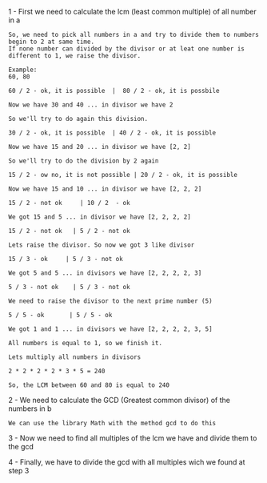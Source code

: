 1 - First we need to calculate the lcm (least common multiple) of all number in a

    So, we need to pick all numbers in a and try to divide them to numbers begin to 2 at same time. 
    If none number can divided by the divisor or at leat one number is different to 1, we raise the divisor.
    
    Example:
    60, 80
    
    60 / 2 - ok, it is possible  |  80 / 2 - ok, it is possbile
    
    Now we have 30 and 40 ... in divisor we have 2
    
    So we'll try to do again this division.
    
    30 / 2 - ok, it is possible  | 40 / 2 - ok, it is possible
    
    Now we have 15 and 20 ... in divisor we have [2, 2]
    
    So we'll try to do the division by 2 again
    
    15 / 2 - ow no, it is not possible | 20 / 2 - ok, it is possible
    
    Now we have 15 and 10 ... in divisor we have [2, 2, 2]
    
    15 / 2 - not ok     | 10 / 2  - ok
    
    We got 15 and 5 ... in divisor we have [2, 2, 2, 2]
    
    15 / 2 - not ok   | 5 / 2 - not ok
    
    Lets raise the divisor. So now we got 3 like divisor
    
    15 / 3 - ok     | 5 / 3 - not ok
    
    We got 5 and 5 ... in divisors we have [2, 2, 2, 2, 3]
    
    5 / 3 - not ok    | 5 / 3 - not ok
    
    We need to raise the divisor to the next prime number (5)
    
    5 / 5 - ok       | 5 / 5 - ok
    
    We got 1 and 1 ... in divisors we have [2, 2, 2, 2, 3, 5]
    
    All numbers is equal to 1, so we finish it.
    
    Lets multiply all numbers in divisors
    
    2 * 2 * 2 * 2 * 3 * 5 = 240
    
    So, the LCM between 60 and 80 is equal to 240

2 - We need to calculate the GCD (Greatest common divisor) of the numbers in b
    
    We can use the library Math with the method gcd to do this
   
3 - Now we need to find all multiples of the lcm we have and divide them to the gcd

4 - Finally, we have to divide the gcd with all multiples wich we found at step 3